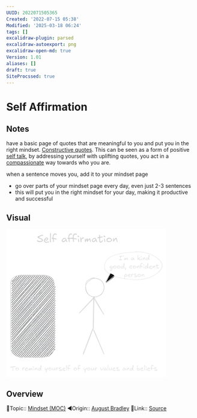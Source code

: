 ```yaml
---
UUID: 2022071505365
Created: '2022-07-15 05:38'
Modified: '2025-03-18 06:24'
tags: []
excalidraw-plugin: parsed
excalidraw-autoexport: png
excalidraw-open-md: true
Version: 1.01
aliases: []
draft: true
SiteProcssed: true
---
```


# Self Affirmation

## Notes
have a basic page of quotes that are meaningful to you and put you in the right mindset. [Constructive quotes](/notes/constructive-quotes.md). This can be seen as a form of positive [self talk](/notes/self-talk.md), by addressing yourself with uplifting quotes, you act in a [compassionate](/notes/self-compassion.md) way towards who you are.

when a sentence moves you, add it to your mindset page
- go over parts of your mindset page every day, even just 2-3 sentences
- this will put you in the right mindset for your day, making it productive and successful

## Visual

![Self affirmation.webp](/notes/self-affirmation.webp)

## Overview
🔼Topic:: [Mindset (MOC)](/mocs/mindset-moc.md)
◀Origin:: [August Bradley](/notes/august-bradley.md)
🔗Link:: [Source](https://www.youtube.com/watch?v=FEW0MKGg97w)

